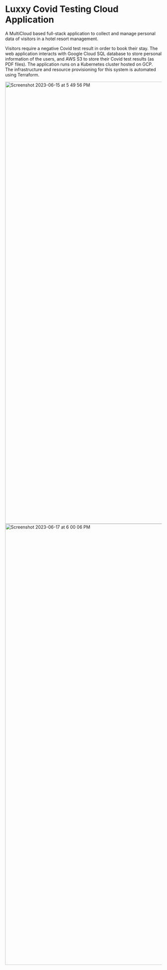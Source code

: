 # Luxxy Covid Testing Cloud Application
A MultiCloud based full-stack application to collect and manage personal data of visitors in a hotel resort management.

Visitors require a negative Covid test result in order to book their stay. The web application interacts with Google Cloud SQL database to store personal information of the users, and AWS S3 to store their Covid test results (as PDF files). The application runs on a Kubernetes cluster hosted on GCP. The infrastructure and resource provisioning for this system is automated using Terraform.

<img width="1424" alt="Screenshot 2023-06-15 at 5 49 56 PM" src="https://github.com/anishshil/Luxxy_Covid_Testing_Cloud_Application/assets/8473149/c03f1b60-4118-45c9-8db8-19931406cd31">

<img width="1421" alt="Screenshot 2023-06-17 at 6 00 06 PM" src="https://github.com/anishshil/Luxxy_Covid_Testing_Cloud_Application/assets/8473149/4f4489f2-6c56-45d4-a88c-9ab74683fbd2">

